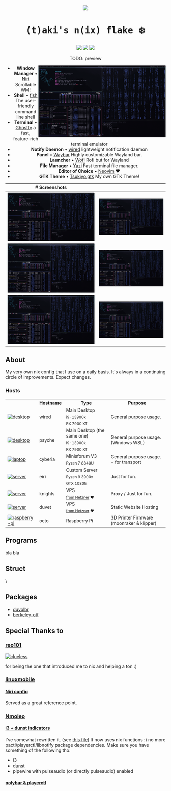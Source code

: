 <div align="center">
    <img src="https://gist.github.com/user-attachments/assets/1734fbcb-3ab6-40de-9b6f-4a51093a8fb1.png" width="300px"/>
    <h1><samp>(t)aki's n(ix) flake </samp>❄️</h1>
    <a href="#"><img src="https://img.shields.io/github/repo-size/74k1/tix?color=fab387&labelColor=303446&style=for-the-badge"></img></a>
    <a href="https://github.com/74k1/tix/stargazers"><img src="https://img.shields.io/github/stars/74k1/tix?color=fab387&labelColor=303446&style=for-the-badge"></img></a>
    <a href="LICENSE"><img src="https://img.shields.io/static/v1.svg?style=for-the-badge&label=License&message=MIT&logoColor=ca9ee6&colorA=313244&colorB=cba6f7"/></a>
    <br>
    <p>TODO: preview<p>
    <a href="#octocat--hi-there-thanks-for-dropping-by">
        <picture>
            <img alt="preview" align="right" width="400px" src="/.github/assets/preview.png">
        </picture>
    </a>
    <ul>
        <li><strong>Window Manager</strong> • <a href="https://github.com/YaLTeR/niri/">Niri</a> Scrollable WM!</li>
        <li><strong>Shell</strong> • <a href="https://github.com/fish-shell/fish-shell">fish</a> The user-friendly command line shell</li>
        <li><strong>Terminal</strong> • <a href="https://github.com/ghostty-org/ghostty">Ghostty</a> a fast, feature-rich terminal emulator</li>
        <li><strong>Notify Daemon</strong> • <a href="https://github.com/Toqozz/wired-notify">wired</a> lightweight notification daemon</li>
        <li><strong>Panel</strong> • <a href="https://github.com/Alexays/Waybar">Waybar</a> Highly customizable Wayland bar.</li>
        <li><strong>Launcher</strong> • <a href="https://hg.sr.ht/~scoopta/wofi">Wofi</a> Rofi but for Wayland</li>
        <li><strong>File Manager</strong> • <a href="https://github.com/sxyazi/yazi">Yazi</a> Fast terminal file manager.</li>
        <li><strong>Editor of Choice</strong> • <a href="https://github.com/neovim/neovim">Neovim</a> ❤️</li>
        <li><strong>GTK Theme</strong> • <a href="https://github.com/74k1/tsukiyo.gtk">Tsukiyo.gtk</a> My own GTK Theme!</li>
    </ul>
</div>


| # Screenshots                     |                                   |
| :-------------------------------: | :-------------------------------: |
| <img src="/.github/assets/1.png"> | <img src="/.github/assets/2.png"> |
| <img src="/.github/assets/3.png"> | <img src="/.github/assets/4.png"> |
| <img src="/.github/assets/5.png"> | <img src="/.github/assets/6.png"> |


<div>
    <h2>About</h2>
    <p>
    My very own nix config that I use on a daily basis. It's always in a continuing circle of improvements. Expect changes.
    </p>
    <h3>Hosts</h3>
    <table>
        <tr>
            <th></th>
            <th>Hostname</th>
            <th>Type</th>
            <th>Purpose</th>
        </tr>
        <tr>
            <td><a href="hosts/nixos/wired"><img alt="desktop" src="https://user-images.githubusercontent.com/49000471/258223152-6c644f95-2fd7-4db3-b266-b387a95f150c.png" style="height: 1em"></img></a></td>
            <td>wired</td>
            <td>Main Desktop<br><sub>i9-13900k<br>RX 7900 XT</sub></td>
            <td>General purpose usage.</td>
        </tr>
        <tr>
            <td><a href="hosts/nixos/wired"><img alt="desktop" src="https://user-images.githubusercontent.com/49000471/258223152-6c644f95-2fd7-4db3-b266-b387a95f150c.png" style="height: 1em"></img></a></td>
            <td>psyche</td>
            <td>Main Desktop (the same one)<br><sub>i9-13900k<br>RX 7900 XT</sub></td>
            <td>General purpose usage. (Windows WSL)</td>
        </tr>
        <tr>
            <td><a href="hosts/nixos/cyberia"><img alt="laptop" src="https://user-images.githubusercontent.com/49000471/258223152-6c644f95-2fd7-4db3-b266-b387a95f150c.png" style="height: 1em"></img></a></td>
            <td>cyberia</td>
            <td>Minisforum V3<br><sub>Ryzen 7 8840U</sub></td>
            <td>General purpose usage. - for transport</td>
        </tr>
        <tr>
            <td><a href="hosts/nixos/eiri"><img alt="server" src="https://user-images.githubusercontent.com/49000471/258223152-6c644f95-2fd7-4db3-b266-b387a95f150c.png" style="height: 1em"></img></a></td>
            <td>eiri</td>
            <td>Custom Server<br><sub>Ryzen 9 3900x<br>GTX 1080ti</sub></td>
            <td>Just for fun.</td>
        </tr>
        <tr>
            <td><a href="hosts/nixos/knights"><img alt="server" src="https://user-images.githubusercontent.com/49000471/258223152-6c644f95-2fd7-4db3-b266-b387a95f150c.png" style="height: 1em"></img></a></td>
            <td>knights</td>
            <td>VPS<br><sub><a href="https://hetzner.cloud/">from Hetzner</a> ❤️</sub></td>
            <td>Proxy / Just for fun.</td>
        </tr>
        <tr>
            <td><a href="hosts/nixos/duvet"><img alt="server" src="https://user-images.githubusercontent.com/49000471/258223152-6c644f95-2fd7-4db3-b266-b387a95f150c.png" style="height: 1em"></img></a></td>
            <td>duvet</td>
            <td>VPS<br><sub><a href="https://hetzner.cloud/">from Hetzner</a> ❤️</sub></td>
            <td>Static Website Hosting</td>
        </tr>
        <tr>
            <td><a href="hosts/nixos/octo"><img alt="raspberry-pi" src="https://user-images.githubusercontent.com/49000471/258223152-6c644f95-2fd7-4db3-b266-b387a95f150c.png" style="height: 1em"></img></a></td>
            <td>octo</td>
            <td>Raspberry Pi</td>
            <td>3D Printer Firmware (moonraker & klipper)</td>
        </tr>
    </table>
</div>
<div>
    <h2>Programs</h2>
    <p>
    bla bla
    </p>
</div>
<div>
    <h2>Struct</h2>
    <p>
    \<insert how to do awesome struct here\>
    </p>
</div>
<div>
    <h2>Packages</h2>
    <ul>
        <li><a href="pkgs/duvolbr.nix">duvolbr</a></li>
        <li><a href="pkgs/berkeley-otf.nix">berkeley-otf</a></li>
    </ul>
</div>
<div>
    <h2>Special Thanks to</h2>
    <h3><a href="https://github.com/reo101">reo101</a></h3>
    <a href="#"><img alt="clueless" src="https://user-images.githubusercontent.com/49000471/258223152-6c644f95-2fd7-4db3-b266-b387a95f150c.png" style="height: 1em"></img></a>
    <p>for being the one that introduced me to nix and helping a ton :)</p>
    <h3><a href="https://github.com/linuxmobile/">linuxmobile</a></h3>
    <h4><a href="https://github.com/linuxmobile/kaku">Niri config</a></h4>
    <p>
        Served as a great reference point.
    </p>
    <h3><a href="https://gitlab.com/Nmoleo">Nmoleo</a></h3>
    <h4><a href="https://gitlab.com/Nmoleo/i3-volume-brightness-indicator">i3 + dunst indicators</a></h4>
    <p>
        I've somewhat rewritten it. (see <a href="modules/home-manager/i3wm/duvolbr.nix">this file</a>)
        It now uses nix functions :) no more pactl/playerctl/libnotify package dependencies.
        Make sure you have something of the following tho:
        <ul>
            <li>i3</li>
            <li>dunst</li>
            <li>pipewire with pulseaudio (or directly pulseaudio) enabled</li>
        </ul>
    </p>
    <h4><a href="https://gitlab.com/Nmoleo/polybar_playerctl">polybar & playerctl</a></h4>
</div>
